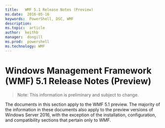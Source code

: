 ```yaml
---
title:   WMF 5.1 Release Notes (Preview)
ms.date:  2016-05-16
keywords:  PowerShell, DSC, WMF
description:  
ms.topic:  article
author:  keithb
manager:  dongill
ms.prod:  powershell
ms.technology: WMF
---
```


# Windows Management Framework (WMF) 5.1 Release Notes (Preview) #

> Note: This information is preliminary and subject to change.

The documents in this section apply to the WMF 5.1 preview. The majority of the information in these documents also apply to the preview versions of Windows Server 2016, with the exception of the installation, configuration, and compatibility sections that pertain only to WMF.







